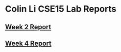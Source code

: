 # Colin Li CSE15 Lab Reports

## [Week 2 Report](week2report.md)

## [Week 4 Report](week4report.md)
